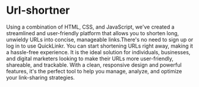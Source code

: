 # Url-shortner
Using a combination of HTML, CSS, and JavaScript, we've created a streamlined and user-friendly platform that allows you to shorten long, unwieldy URLs into concise, manageable links.There's no need to sign up or log in to use QuickLinkr. You can start shortening URLs right away, making it a hassle-free experience. It is the ideal solution for individuals, businesses, and digital marketers looking to make their URLs more user-friendly, shareable, and trackable. With a clean, responsive design and powerful features, it's the perfect tool to help you manage, analyze, and optimize your link-sharing strategies.
